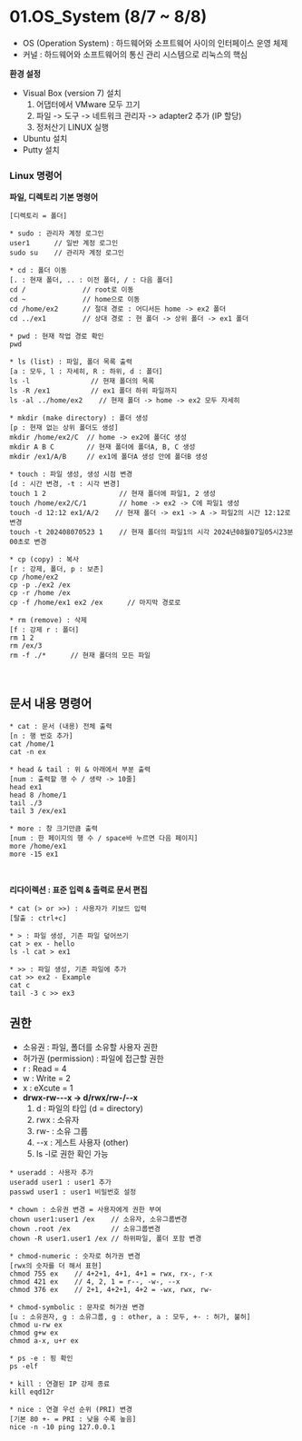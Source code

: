 # 01.OS_System (8/7 ~ 8/8)
* OS (Operation System) : 하드웨어와 소프트웨어 사이의 인터페이스 운영 체제
* 커널 : 하드웨어와 소프트웨어의 통신 관리 시스템으로 리눅스의 핵심
  
**환경 설정**
* Visual Box (version 7) 설치
  1. 어댑터에서 VMware 모두 끄기
  2. 파일 -> 도구 -> 네트워크 관리자 -> adapter2 추가 (IP 할당)
  3. 정처산기 LINUX 실행
* Ubuntu 설치
* Putty 설치

### Linux 명령어
**파일, 디렉토리 기본 명령어**
```
[디렉토리 = 폴더]

* sudo : 관리자 계정 로그인
user1      // 일반 계정 로그인
sudo su    // 관리자 계정 로그인

* cd : 폴더 이동
[. : 현재 폴더, .. : 이전 폴더, / : 다음 폴더]
cd /              // root로 이동
cd ~              // home으로 이동
cd /home/ex2      // 절대 경로 : 어디서든 home -> ex2 폴더
cd ../ex1         // 상대 경로 : 현 폴더 -> 상위 폴더 -> ex1 폴더

* pwd : 현재 작업 경로 확인
pwd

* ls (list) : 파일, 폴더 목록 출력
[a : 모두, l : 자세히, R : 하위, d : 폴더]
ls -l               // 현재 폴더의 목록
ls -R /ex1          // ex1 폴더 하위 파일까지
ls -al ../home/ex2    // 현재 폴더 -> home -> ex2 모두 자세히

* mkdir (make directory) : 폴더 생성
[p : 현재 없는 상위 폴더도 생성]
mkdir /home/ex2/C  // home -> ex2에 폴더C 생성
mkdir A B C        // 현재 폴더에 폴더A, B, C 생성
mkdir /ex1/A/B     // ex1에 폴더A 생성 안에 폴더B 생성

* touch : 파일 생성, 생성 시점 변경
[d : 시간 변경, -t : 시각 변경]
touch 1 2                  // 현재 폴더에 파일1, 2 생성
touch /home/ex2/C/1        // home -> ex2 -> C에 파일1 생성
touch -d 12:12 ex1/A/2    // 현재 폴더 -> ex1 -> A -> 파일2의 시간 12:12로 변경
touch -t 202408070523 1    // 현재 폴더의 파일1의 시각 2024년08월07일05시23분00초로 변경

* cp (copy) : 복사
[r : 강제, 폴더, p : 보존]
cp /home/ex2
cp -p ./ex2 /ex
cp -r /home /ex
cp -f /home/ex1 ex2 /ex      // 마지막 경로로

* rm (remove) : 삭제
[f : 강제 r : 폴더]
rm 1 2
rm /ex/3
rm -f ./*      // 현재 폴더의 모든 파일
```
<br>

문서 내용 명령어
----------------
```
* cat : 문서 (내용) 전체 출력
[n : 행 번호 추가]
cat /home/1
cat -n ex

* head & tail : 위 & 아래에서 부분 출력
[num : 출력할 행 수 / 생략 -> 10줄]
head ex1
head 8 /home/1
tail ./3
tail 3 /ex/ex1

* more : 창 크기만큼 출력
[num : 한 페이지의 행 수 / space바 누르면 다음 페이지]
more /home/ex1
more -15 ex1
```
<br>

**리다이렉션 : 표준 입력 & 출력로 문서 편집**
```
* cat (> or >>) : 사용자가 키보드 입력
[탈출 : ctrl+c]

* > : 파일 생성, 기존 파일 덮어쓰기
cat > ex - hello
ls -l cat > ex1

* >> : 파일 생성, 기존 파일에 추가
cat >> ex2 - Example
cat c
tail -3 c >> ex3
```

권한
----
* 소유권 : 파일, 폴더를 소유할 사용자 권한
* 허가권 (permission) : 파일에 접근할 권한
* r : Read = 4
* w : Write = 2
* x : eXcute = 1
*  **drwx-rw---x -> d/rwx/rw-/--x**
   1. d : 파일의 타입 (d = directory)
   2. rwx : 소유자
   3.  rw- : 소유 그룹
   4.  --x : 게스트 사용자 (other)
   5. ls -l로 권한 확인 가능
```
* useradd : 사용자 추가
useradd user1 : user1 추가
passwd user1 : user1 비밀번호 설정

* chown : 소유권 변경 = 사용자에게 권한 부여
chown user1:user1 /ex    // 소유자, 소유그룹변경
chown .root /ex          // 소유그룹변경
chown -R user1.user1 /ex // 하위파일, 폴더 포함 변경

* chmod-numeric : 숫자로 허가권 변경
[rwx의 숫자를 더 해서 표현]
chmod 755 ex    // 4+2+1, 4+1, 4+1 = rwx, rx-, r-x
chmod 421 ex    // 4, 2, 1 = r--, -w-, --x
chmod 376 ex    // 2+1, 4+2+1, 4+2 = -wx, rwx, rw-

* chmod-symbolic : 문자로 허가권 변경
[u : 소유권자, g : 소유그룹, g : other, a : 모두, +- : 허가, 불허]
chmod u-rw ex
chmod g+w ex
chmod a-x, u+r ex

* ps -e : 핑 확인
ps -elf

* kill : 연결된 IP 강제 종료
kill eqd12r

* nice : 연결 우선 순위 (PRI) 변경
[기본 80 +- = PRI : 낮을 수록 높음]
nice -n -10 ping 127.0.0.1
```
